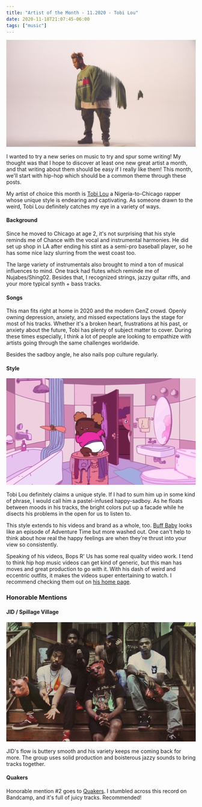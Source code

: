 ```yaml
---
title: "Artist of the Month - 11.2020 - Tobi Lou"
date: 2020-11-18T21:07:45-06:00
tags: ["music"]
---
```


![tobi](/reflections/tobi-lou/1.jpg)

I wanted to try a new series on music to try and spur some writing! My thought was that I hope to discover at least one new great artist a month, and that writing about them should be easy if I really like them! This month, we'll start with hip-hop which should be a common theme through these posts.

My artist of choice this month is [Tobi Lou](https://wikitia.com/wiki/Tobi_Lou) a Nigeria-to-Chicago rapper whose unique style is endearing and captivating. As someone drawn to the weird, Tobi Lou definitely catches my eye in a variety of ways.

#### Background

Since he moved to Chicago at age 2, it's not surprising that his style reminds me of Chance with the vocal and instrumental harmonies. He did set up shop in LA after ending his stint as a semi-pro baseball player, so he has some nice lazy slurring from the west coast too.

The large variety of instrumentals also brought to mind a ton of musical influences to mind. One track had flutes which reminde me of Nujabes/Shing02. Besides that, I recognized strings, jazzy guitar riffs, and your more typical synth + bass tracks.

#### Songs

This man fits right at home in 2020 and the modern GenZ crowd. Openly owning depression, anxiety, and missed expectations lays the stage for most of his tracks. Whether it's a broken heart, frustrations at his past, or anxiety about the future, Tobi has plenty of subject matter to cover. During these times especially, I think a lot of people are looking to empathize with artists going through the same challenges worldwide.

Besides the sadboy angle, he also nails pop culture regularly.

#### Style

![style](/reflections/tobi-lou/2.jpg)

Tobi Lou definitely claims a unique style. If I had to sum him up in some kind of phrase, I would call him a pastel-infused happy-sadboy. As he floats between moods in his tracks, the bright colors put up a facade while he disects his problems in the open for us to listen to.

This style extends to his videos and brand as a whole, too. [Buff Baby](https://www.youtube.com/watch?v=1CjM3NLjXnE) looks like an episode of Adventure Time but more washed out. One can't help to think about how real the happy feelings are when they're thrust into your view so consistently.

Speaking of his videos, Bops R' Us has some real quality video work. I tend to think hip hop music videos can get kind of generic, but this man has moves and great production to go with it. With his dash of weird and eccentric outfits, it makes the videos super entertaining to watch. I recommend checking them out on [his home page](https://www.tobilou.com/).


### Honorable Mentions
#### JID / Spillage Village

![tobi](/reflections/tobi-lou/3.jpg)

JID's flow is buttery smooth and his variety keeps me coming back for more. The group uses solid production and boisterous jazzy sounds to bring tracks together.

#### Quakers

Honorable mention #2 goes to [Quakers](https://quakersuk.bandcamp.com/album/ii-the-next-wave). I stumbled across this record on Bandcamp, and it's full of juicy tracks. Recommended!
